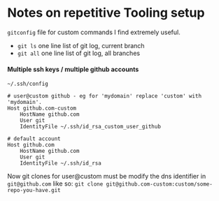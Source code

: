 # Notes on repetitive Tooling setup

`gitconfig` file for custom commands I find extremely useful.
 * `git ls` one line list of git log, current branch
 * `git all` one line list of git log, all branches

#### Multiple ssh keys / multiple github accounts

`~/.ssh/config`
```
# user@custom github - eg for 'mydomain' replace 'custom' with 'mydomain'.
Host github.com-custom
	HostName github.com
	User git
	IdentityFile ~/.ssh/id_rsa_custom_user_github

# default account
Host github.com
	HostName github.com
	User git
	IdentityFile ~/.ssh/id_rsa
```

Now git clones for user@custom must be modify the dns identifier in `git@github.com` like so:
`git clone git@github.com-custom:custom/some-repo-you-have.git`

